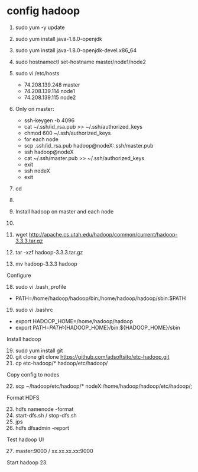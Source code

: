 # config hadoop

1. sudo yum -y update
2. sudo yum install java-1.8.0-openjdk
3. sudo yum install java-1.8.0-openjdk-devel.x86_64
4. sudo hostnamectl set-hostname master/node1/node2
5. sudo vi /etc/hosts
   - 74.208.139.248 master
   - 74.208.139.114 node1
   - 74.208.139.115 node2
6. Only on master: 
   - ssh-keygen -b 4096
   - cat ~/.ssh/id_rsa.pub >> ~/.ssh/authorized_keys
   - chmod 600  ~/.ssh/authorized_keys 
   - for each node
   -    scp .ssh/id_rsa.pub hadoop@nodeX:.ssh/master.pub
   -    ssh hadoop@nodeX
   -    cat ~/.ssh/master.pub >> ~/.ssh/authorized_keys
   -    exit
   -    ssh nodeX
   -    exit

9. cd
11. 
12. Install hadoop on master and each node
13. 
14. wget http://apache.cs.utah.edu/hadoop/common/current/hadoop-3.3.3.tar.gz
15. tar -xzf hadoop-3.3.3.tar.gz
16. mv hadoop-3.3.3 hadoop

Configure

18. sudo vi .bash_profile
- PATH=/home/hadoop/hadoop/bin:/home/hadoop/hadoop/sbin:$PATH
19. sudo vi .bashrc
-  export HADOOP_HOME=/home/hadoop/hadoop
-  export PATH=${PATH}:${HADOOP_HOME}/bin:${HADOOP_HOME}/sbin


Install hadoop

19. sudo yum install git
20. git clone git clone https://github.com/adsoftsito/etc-hadoop.git
21. cp etc-hadoop/* hadoop/etc/hadoop/
    
Copy config to nodes

22. scp ~/hadoop/etc/hadoop/* nodeX:/home/hadoop/hadoop/etc/hadoop/;

Format HDFS

23. hdfs namenode -format
24. start-dfs.sh /  stop-dfs.sh
25. jps
26. hdfs dfsadmin -report

Test hadoop UI

27. master:9000 / xx.xx.xx.xx:9000

Start hadoop
23. 
